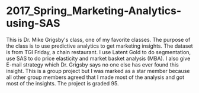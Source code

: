 # 2017_Spring_Marketing-Analytics-using-SAS
This is Dr. Mike Grigsby's class, one of my favorite classes. The purpose of the class is to use predictive analytics to get marketing insights. 
The dataset is from TGI Friday, a chain restaurant. I use Latent Gold to do segmentation, use SAS to do price elasticity and market basket analysis (MBA). I also give E-mail strategy which Dr. Grigsby says no one else has ever found this insight. 
This is a group project but I was marked as a star member because all other group members agreed that I made most of the analysis and got most of the insights. 
The project is graded 95. 
